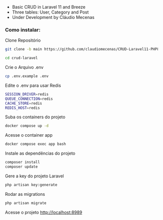 
- Basic CRUD in Laravel 11 and Breeze
- Three tables: User, Category and Post
- Under Development by Cláudio Mecenas

### Como instalar:
Clone Repositório
```sh
git clone -b main https://github.com/claudiomecenas/CRUD-Laravel11-PHP8.git crud-laravel
```
```sh
cd crud-laravel
```

Crie o Arquivo .env
```sh
cp .env.example .env
```

Edite o .env para usar Redis
```sh
SESSION_DRIVER=redis
QUEUE_CONNECTION=redis  
CACHE_STORE=redis  
REDIS_HOST=redis  
```

Suba os containers do projeto
```sh
docker compose up -d
```

Acesse o container app
```sh
docker compose exec app bash
```


Instale as dependências do projeto
```sh
composer install
composer update
```

Gere a key do projeto Laravel
```sh
php artisan key:generate
```

Rodar as migrations
```sh
php artisan migrate
```

Acesse o projeto
[http://localhost:8989](http://localhost:8989)
